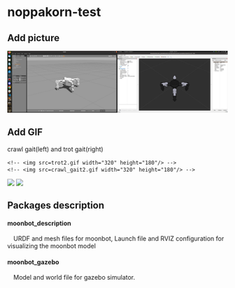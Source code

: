 # noppakorn-test

## Add picture
 <img src="images/myrobot.png">

## Add GIF
crawl gait(left) and trot gait(right) 

	<!-- <img src=trot2.gif width="320" height="180"/> -->
	<!-- <img src=crawl_gait2.gif width="320" height="180"/> -->
![](https://github.com/TharitSinsunthorn/noppakorn-test/blob/develop/trot2.gif)
![](https://github.com/TharitSinsunthorn/noppakorn-test/blob/develop/crawl_gait2.gif)




## Packages description 
#### moonbot_description
&ensp;&ensp;URDF and mesh files for moonbot, Launch file and RVIZ configuration for visualizing the moonbot model

#### moonbot_gazebo
&ensp;&ensp;Model and world file for gazebo simulator. 

